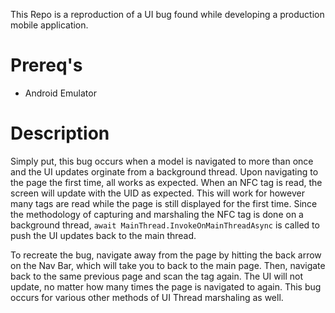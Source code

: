 This Repo is a reproduction of a UI bug found while developing a production mobile application.

# Prereq's
- Android Emulator

# Description
Simply put, this bug occurs when a model is navigated to more than once and the UI updates orginate from a background thread. 
Upon navigating to the page the first time, all works as expected. When an NFC tag is read, the screen will update with the UID as expected.
This will work for however many tags are read while the page is still displayed for the first time. Since the methodology of capturing and marshaling
the NFC tag is done on a background thread, `await MainThread.InvokeOnMainThreadAsync` is called to push the UI updates back to the main thread.

To recreate the bug, navigate away from the page by hitting the back arrow on the Nav Bar, which will take you to back to the main page. 
Then, navigate back to the same previous page and scan the tag again. The UI will not update, no matter how many times the page is navigated to again.
This bug occurs for various other methods of UI Thread marshaling as well. 
